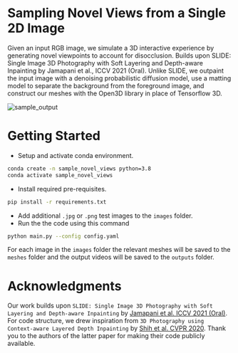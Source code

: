 # Sampling Novel Views from a Single 2D Image

Given an input RGB image, we simulate a 3D interactive experience by generating novel viewpoints to account for disocclusion. Builds upon SLIDE: Single Image 3D Photography with Soft Layering and Depth-aware Inpainting by Jamapani et al., ICCV 2021 (Oral). Unlike SLIDE, we outpaint the input image with a denoising probabilistic diffusion model, use a matting model to separate the background from the foreground image, and construct our meshes with the Open3D library in place of Tensorflow 3D.


![sample_output](https://github.com/macvincent/Sampling-Novel-Views-from-a-Single-2D-Image/blob/master/outputs/class.gif)

# Getting Started
* Setup and activate conda environment.
```bash
conda create -n sample_novel_views python=3.8
conda activate sample_novel_views
```
* Install required pre-requisites.
```bash
pip install -r requirements.txt
```
* Add additional `.jpg` or `.png` test images to the `images` folder.
* Run the the code using this command
```bash
python main.py --config config.yaml
```

For each image in the `images` folder the relevant meshes will be saved to the `meshes` folder and the output videos will be saved to the `outputs` folder.

# Acknowledgments

Our work builds upon `SLIDE: Single Image 3D Photography with Soft Layering and Depth-aware Inpainting` by [Jamapani et al. ICCV 2021 (Oral)](https://varunjampani.github.io/slide/). For code structure, we drew inspiration from `3D Photography using Context-aware Layered Depth Inpainting` by [Shih et al. CVPR 2020](https://github.com/vt-vl-lab/3d-photo-inpainting/blob/master/README.md). Thank you to the authors of the latter paper for making their code publicly available.
